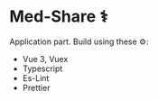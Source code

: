# Med-Share ⚕️

Application part. Build using these ⚙️:

- Vue 3, Vuex
- Typescript
- Es-Lint
- Prettier

